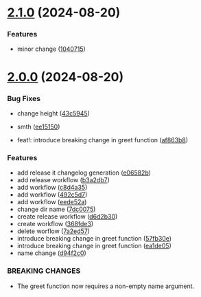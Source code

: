 # [2.1.0](https://github.com/elobytesoftware/SemVerAuto/compare/v2.0.0...v2.1.0) (2024-08-20)


### Features

* minor change ([1040715](https://github.com/elobytesoftware/SemVerAuto/commit/1040715ea54d71237defa4419a90fe6fa0c74f79))



# [2.0.0](https://github.com/elobytesoftware/SemVerAuto/compare/e06582b54a934e1d5c42858f8e8cae925f136e11...v2.0.0) (2024-08-20)


### Bug Fixes

* change height ([43c5945](https://github.com/elobytesoftware/SemVerAuto/commit/43c5945986a8690e83c56756f7fb0e83b4bba6dd))
* smth ([ee15150](https://github.com/elobytesoftware/SemVerAuto/commit/ee15150f9fe9172e82c8885ed82d6e17141b8c74))


* feat!: introduce breaking change in greet function ([af863b8](https://github.com/elobytesoftware/SemVerAuto/commit/af863b801c36025ec825687cbfe40f9190e5be37))


### Features

* add release it changelog generation ([e06582b](https://github.com/elobytesoftware/SemVerAuto/commit/e06582b54a934e1d5c42858f8e8cae925f136e11))
* add release workflow ([b3a2db7](https://github.com/elobytesoftware/SemVerAuto/commit/b3a2db704e25ffadc1f0eb6fbcfbf94d1db5298f))
* add workflow ([c8d4a35](https://github.com/elobytesoftware/SemVerAuto/commit/c8d4a354e9be2c60b24da30b00311ed509595a13))
* add workflow ([492c5d7](https://github.com/elobytesoftware/SemVerAuto/commit/492c5d7024ac481332029049d091be5c17b1bdbd))
* add workflow ([eede52a](https://github.com/elobytesoftware/SemVerAuto/commit/eede52a78709bd84102a7838cdaf998a6a081373))
* change dir name ([7dc0075](https://github.com/elobytesoftware/SemVerAuto/commit/7dc00752cea42bad3b4f184b29e1195180f36be6))
* create release workflow ([d6d2b30](https://github.com/elobytesoftware/SemVerAuto/commit/d6d2b300235522c3e95304a03f912f8460e648c2))
* create workflow ([368fde3](https://github.com/elobytesoftware/SemVerAuto/commit/368fde3f95a323a779e1160d9b79a887005399c9))
* delete worflow ([7a2ed57](https://github.com/elobytesoftware/SemVerAuto/commit/7a2ed57bc42aa58251f776bd53c0b18062c12bed))
* introduce breaking change in greet function ([57fb30e](https://github.com/elobytesoftware/SemVerAuto/commit/57fb30e26b9fa4bcc11f4642b56b761ce00550e6))
* introduce breaking change in greet function ([ea1de05](https://github.com/elobytesoftware/SemVerAuto/commit/ea1de053c5cf43ff039fc2cb39ecd4e0a8892bc4))
* name change ([d94f2c0](https://github.com/elobytesoftware/SemVerAuto/commit/d94f2c05b8bc75df0ad4e1f20efc6d6a4c1b82e8))


### BREAKING CHANGES

* The greet function now requires a non-empty name argument.



